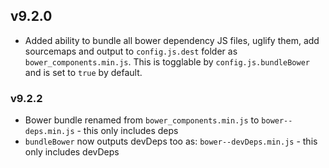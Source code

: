 ## v9.2.0

- Added ability to bundle all bower dependency JS files, uglify them, add sourcemaps and output to `config.js.dest` folder as `bower_components.min.js`. This is togglable by `config.js.bundleBower` and is set to `true` by default.

### v9.2.2

- Bower bundle renamed from `bower_components.min.js` to `bower--deps.min.js` - this only includes deps
- `bundleBower` now outputs devDeps too as: `bower--devDeps.min.js` - this only includes devDeps
